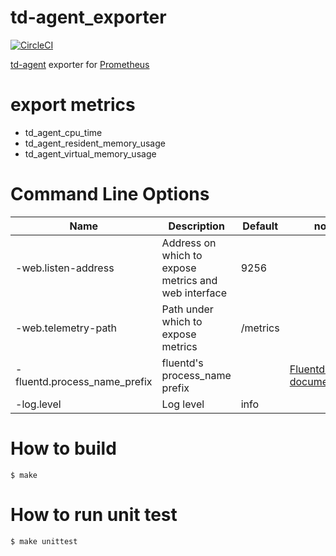 # td-agent_exporter

[![CircleCI](https://circleci.com/gh/matsumana/td-agent_exporter/tree/master.svg?style=shield)](https://circleci.com/gh/matsumana/td-agent_exporter/tree/master)

[td-agent](https://docs.treasuredata.com/articles/td-agent) exporter for [Prometheus](https://prometheus.io/)

# export metrics

- td_agent_cpu_time
- td_agent_resident_memory_usage
- td_agent_virtual_memory_usage

# Command Line Options

Name     | Description | Default | note
---------|-------------|----|----
-web.listen-address | Address on which to expose metrics and web interface | 9256 |
-web.telemetry-path | Path under which to expose metrics | /metrics |
-fluentd.process_name_prefix | fluentd's process_name prefix | | [Fluentd official documentation](http://docs.fluentd.org/v0.12/articles/config-file#processname)
-log.level | Log level | info |

# How to build

    $ make

# How to run unit test

    $ make unittest
